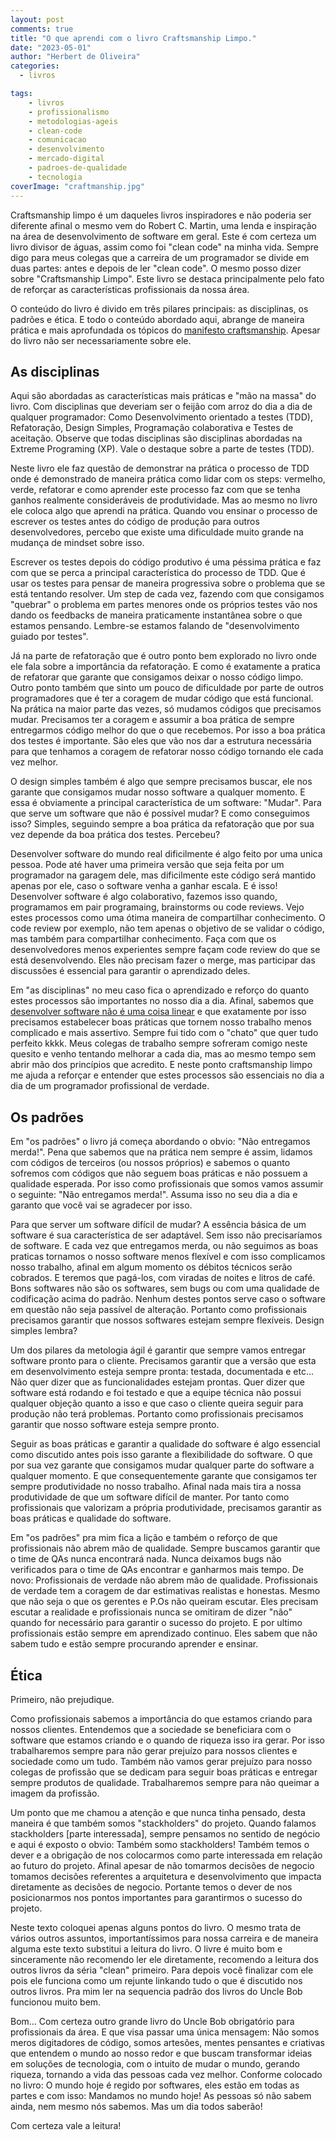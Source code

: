 ```yaml
---
layout: post
comments: true
title: "O que aprendi com o livro Craftsmanship Limpo."
date: "2023-05-01"
author: "Herbert de Oliveira"
categories: 
  - livros

tags: 
    - livros
    - profissionalismo
    - metodologias-ageis
    - clean-code
    - comunicacao
    - desenvolvimento
    - mercado-digital
    - padroes-de-qualidade
    - tecnologia
coverImage: "craftmanship.jpg"
---
```


Craftsmanship limpo é um daqueles livros inspiradores e não poderia ser diferente afinal o mesmo vem do Robert C. Martin, uma lenda e inspiração na área de desenvolvimento de software em geral. Este é com certeza um livro divisor de águas, assim como foi "clean code" na minha vida. Sempre digo para meus colegas que a carreira de um programador se divide em duas partes: antes e depois de ler "clean code". O mesmo posso dizer sobre "Craftsmanship Limpo". Este livro se destaca principalmente pelo fato de reforçar as características profissionais da nossa área.

O conteúdo do livro é divido em três pilares principais: as disciplinas, os padrões e ética. E todo o conteúdo abordado aqui, abrange de maneira prática e mais aprofundada os tópicos do [manifesto craftsmanship](https://manifesto.softwarecraftsmanship.org/#/pt-br). Apesar do livro não ser necessariamente sobre ele.

## As disciplinas

Aqui são abordadas as características mais práticas e "mão na massa" do livro. Com disciplinas que deveriam ser o feijão com arroz do dia a dia de qualquer programador: Como Desenvolvimento orientado a testes (TDD), Refatoração, Design Simples, Programação colaborativa e Testes de aceitação. Observe que todas disciplinas são disciplinas abordadas na Extreme Programing (XP). Vale o destaque sobre a parte de testes (TDD).

Neste livro ele faz questão de demonstrar na prática o processo de TDD onde é demonstrado de maneira prática como lidar com os steps: vermelho, verde, refatorar e como aprender este processo faz com que se tenha ganhos realmente consideráveis de produtividade. Mas ao mesmo no livro ele coloca algo que aprendi na prática. Quando vou ensinar o processo de escrever os testes antes do código de produção para outros desenvolvedores, percebo que existe uma dificuldade muito grande na mudança de mindset sobre isso.

Escrever os testes depois do código produtivo é uma péssima prática e faz com que se perca a principal característica do processo de TDD. Que é usar os testes para pensar de maneira progressiva sobre o problema que se está tentando resolver. Um step de cada vez, fazendo com que consigamos "quebrar" o problema em partes menores onde os próprios testes vão nos dando os feedbacks de maneira praticamente instantânea sobre o que estamos pensando. Lembre-se estamos falando de "desenvolvimento guiado por testes".

Já na parte de refatoração que é outro ponto bem explorado no livro onde ele fala sobre a importância da refatoração. E como é exatamente a pratica de refatorar que garante que consigamos deixar o nosso código limpo. Outro ponto também que sinto um pouco de dificuldade por parte de outros programadores que é ter a coragem de mudar código que está funcional. Na prática na maior parte das vezes, só mudamos códigos que precisamos mudar. Precisamos ter a coragem e assumir a boa prática de sempre entregarmos código melhor do que o que recebemos. Por isso a boa prática dos testes é importante. São eles que vão nos dar a estrutura necessária para que tenhamos a coragem de refatorar nosso código tornando ele cada vez melhor.

O design simples também é algo que sempre precisamos buscar, ele nos garante que consigamos mudar nosso software a qualquer momento. E essa é obviamente a principal característica de um software: "Mudar". Para que serve um software que não é possível mudar? E como conseguimos isso? Simples, seguindo sempre a boa prática da refatoração que por sua vez depende da boa prática dos testes. Percebeu?

Desenvolver software do mundo real dificilmente é algo feito por uma unica pessoa. Pode até haver uma primeira versão que seja feita por um programador na garagem dele, mas dificilmente este código será mantido apenas por ele, caso o software venha a ganhar escala. E é isso! Desenvolver software é algo colaborativo, fazemos isso quando, programamos em pair programaing, brainstorms ou code reviews. Vejo estes processos como uma ótima maneira de compartilhar conhecimento. O code review por exemplo, não tem apenas o objetivo de se validar o código, mas também para compartilhar conhecimento. Faça com que os desenvolvedores menos experientes sempre façam code review do que se está desenvolvendo. Eles não precisam fazer o merge, mas participar das discussões é essencial para garantir o aprendizado deles.

Em "as disciplinas" no meu caso fica o aprendizado e reforço do quanto estes processos são importantes no nosso dia a dia. Afinal, sabemos que [desenvolver software não é uma coisa linear](https://betooliveira.com/2023/04/25/o-desenvolvimento-de-software-nao-e-uma-coisa-linear/) e que exatamente por isso precisamos estabelecer boas práticas que tornem nosso trabalho menos complicado e mais assertivo. Sempre fui tido com o "chato" que quer tudo perfeito kkkk. Meus colegas de trabalho sempre sofreram comigo neste quesito e venho tentando melhorar a cada dia, mas ao mesmo tempo sem abrir mão dos princípios que acredito. E neste ponto craftsmanship limpo me ajuda a reforçar e entender que estes processos são essenciais no dia a dia de um programador profissional de verdade.

## Os padrões

Em "os padrões" o livro já começa abordando o obvio: "Não entregamos merda!". Pena que sabemos que na prática nem sempre é assim, lidamos com códigos de terceiros (ou nossos próprios) e sabemos o quanto sofremos com códigos que não seguem boas práticas e não possuem a qualidade esperada. Por isso como profissionais que somos vamos assumir o seguinte: "Não entregamos merda!". Assuma isso no seu dia a dia e garanto que você vai se agradecer por isso.

Para que server um software difícil de mudar? A essência básica de um software é sua característica de ser adaptável. Sem isso não precisaríamos de software. E cada vez que entregamos merda, ou não seguimos as boas praticas tornamos o nosso software menos flexível e com isso complicamos nosso trabalho, afinal em algum momento os débitos técnicos serão cobrados. E teremos que pagá-los, com viradas de noites e litros de café. Bons softwares não são os softwares, sem bugs ou com uma qualidade de codificação acima do padrão. Nenhum destes pontos serve caso o software em questão não seja passível de alteração. Portanto como profissionais precisamos garantir que nossos softwares estejam sempre flexíveis. Design simples lembra?

Um dos pilares da metologia ágil é garantir que sempre vamos entregar software pronto para o cliente. Precisamos garantir que a versão que esta em desenvolvimento esteja sempre pronta: testada, documentada e etc... Não quer dizer que as funcionalidades estejam prontas. Quer dizer que software está rodando e foi testado e que a equipe técnica não possui qualquer objeção quanto a isso e que caso o cliente queira seguir para produção não terá problemas. Portanto como profissionais precisamos garantir que nosso software esteja sempre pronto.

Seguir as boas práticas e garantir a qualidade do software é algo essencial como discutido antes pois isso garante a flexibilidade do software. O que por sua vez garante que consigamos mudar qualquer parte do software a qualquer momento. E que consequentemente garante que consigamos ter sempre produtividade no nosso trabalho. Afinal nada mais tira a nossa produtividade de que um software difícil de manter. Por tanto como profissionais que valorizam a própria produtividade, precisamos garantir as boas práticas e qualidade do software.

Em "os padrões" pra mim fica a lição e também o reforço de que profissionais não abrem mão de qualidade. Sempre buscamos garantir que o time de QAs nunca encontrará nada. Nunca deixamos bugs não verificados para o time de QAs encontrar e ganharmos mais tempo. De novo: Profissionais de verdade não abrem mão de qualidade. Profissionais de verdade tem a coragem de dar estimativas realistas e honestas. Mesmo que não seja o que os gerentes e P.Os não queiram escutar. Eles precisam escutar a realidade e profissionais nunca se omitiram de dizer "não" quando for necessário para garantir o sucesso do projeto. E por ultimo profissionais estão sempre em aprendizado continuo. Eles sabem que não sabem tudo e estão sempre procurando aprender e ensinar.

## Ética

Primeiro, não prejudique.

Como profissionais sabemos a importância do que estamos criando para nossos clientes. Entendemos que a sociedade se beneficiara com o software que estamos criando e o quando de riqueza isso ira gerar. Por isso trabalharemos sempre para não gerar prejuízo para nossos clientes e sociedade como um tudo. Também não vamos gerar prejuízo para nosso colegas de profissão que se dedicam para seguir boas práticas e entregar sempre produtos de qualidade. Trabalharemos sempre para não queimar a imagem da profissão.

Um ponto que me chamou a atenção e que nunca tinha pensado, desta maneira é que também somos "stackholders" do projeto. Quando falamos stackholders \[parte interessada\], sempre pensamos no sentido de negócio e aqui é exposto o obvio: Também somo stackholders! Também temos o dever e a obrigação de nos colocarmos como parte interessada em relação ao futuro do projeto. Afinal apesar de não tomarmos decisões de negocio tomamos decisões referentes a arquitetura e desenvolvimento que impacta diretamente as decisões de negocio. Portante temos o dever de nos posicionarmos nos pontos importantes para garantirmos o sucesso do projeto.

Neste texto coloquei apenas alguns pontos do livro. O mesmo trata de vários outros assuntos, importantíssimos para nossa carreira e de maneira alguma este texto substitui a leitura do livro. O livre é muito bom e sinceramente não recomendo ler ele diretamente, recomendo a leitura dos outros livros da séria "clean" primeiro. Para depois você finalizar com ele pois ele funciona como um rejunte linkando tudo o que é discutido nos outros livros. Pra mim ler na sequencia padrão dos livros do Uncle Bob funcionou muito bem.

Bom… Com certeza outro grande livro do Uncle Bob obrigatório para profissionais da área. E que visa passar uma única mensagem: Não somos meros digitadores de código, somos artesões, mentes pensantes e criativas que entendem o mundo ao nosso redor e que buscam transformar ideias em soluções de tecnologia, com o intuito de mudar o mundo, gerando riqueza, tornando a vida das pessoas cada vez melhor. Conforme colocado no livro: O mundo hoje é regido por softwares, eles estão em todas as partes e com isso: Mandamos no mundo hoje! As pessoas só não sabem ainda, nem mesmo nós sabemos. Mas um dia todos saberão!

Com certeza vale a leitura!
